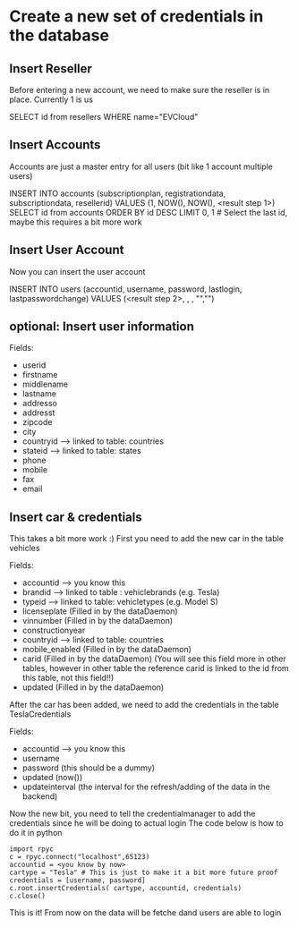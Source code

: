 Create a new set of credentials in the database
==============

Insert Reseller
-----------------
Before entering a new account, we need to make sure the reseller is in place. Currently 1 is us


SELECT id from resellers WHERE name="EVCloud"


Insert Accounts
----------------
Accounts are just a master entry for all users (bit like 1 account multiple users)


INSERT INTO accounts (subscriptionplan, registrationdata, subscriptiondata, resellerid) VALUES (1, NOW(), NOW(), <result step 1>)
SELECT id from accounts ORDER BY id DESC LIMIT 0, 1	# Select the last id, maybe this requires a bit more work

Insert User Account
--------------
Now you can insert the user account


INSERT INTO users (accountid, username, password, lastlogin, lastpasswordchange) VALUES (<result step 2>, <username>, <password>, "","")


optional: Insert user information
-------------------

Fields: 
* userid
* firstname
* middlename
* lastname
* addresso
* addresst
* zipcode
* city
* countryid --> linked to table: countries
* stateid --> linked to table: states
* phone
* mobile
* fax
* email

Insert car & credentials
-----------
This takes a bit more work :)
First you need to add the new car in the table vehicles

Fields:
* accountid --> you know this
* brandid --> linked to table : vehiclebrands (e.g. Tesla)
* typeid --> linked to table: vehicletypes (e.g. Model S)
* licenseplate (Filled in by the dataDaemon)
* vinnumber (Filled in by the dataDaemon)
* constructionyear
* countryid --> linked to table: countries
* mobile_enabled (Filled in by the dataDaemon)
* carid (Filled in by the dataDaemon) (You will see this field more in other tables, however in other table the reference carid is linked to the id from this table, not this field!!)
* updated (Filled in by the dataDaemon)

After the car has been added, we need to add the credentials in the table TeslaCredentials

Fields:
* accountid  --> you know this
* username
* password (this should be a dummy)
* updated (now())
* updateinterval (the interval for the refresh/adding of the data in the backend)

Now the new bit, you need to tell the credentialmanager to add the credentials since he will be doing to actual login
The code below is how to do it in python

	import rpyc
	c = rpyc.connect("localhost",65123)
	accountid = <you know by now>
	cartype = "Tesla" # This is just to make it a bit more future proof
	credentials = [username, password]
	c.root.insertCredentials( cartype, accountid, credentials)
	c.close()

This is it! From now on the data will be fetche dand users are able to login


